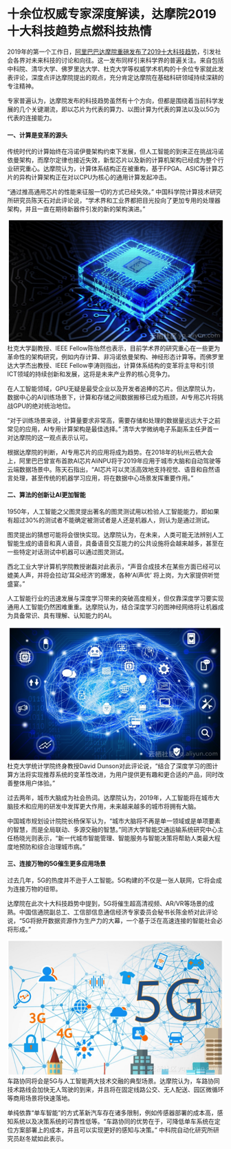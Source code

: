 # 十余位权威专家深度解读，达摩院2019十大科技趋势点燃科技热情
2019年的第一个工作日，<a href="https://yq.aliyun.com/articles/683978?spm=a2c4e.11153940.blogcont684152.8.243469eave5s7l">阿里巴巴达摩院重磅发布了2019十大科技趋势</a>，引发社会各界对未来科技的讨论和向往。这一发布同样引来科学界的普遍关注。来自包括中科院、清华大学、佛罗里达大学、杜克大学等权威学术机构的十余位专家就此发表评论，深度点评达摩院提出的观点，充分肯定达摩院在基础科研领域持续深耕的专注精神。

专家普遍认为，达摩院发布的科技趋势虽然有十个方向，但都是围绕着当前科学发展的几个关键潮流，即以芯片为代表的算力、以图计算为代表的算法以及以5G为代表的连接能力。

<h4>一、计算是变革的源头</h4>
传统时代的计算始终在冯诺伊曼架构约束下发展，但人工智能的到来正在挑战冯诺依曼架构，而摩尔定律也接近失效，新型芯片以及新的计算机架构已经成为整个行业研究重心。达摩院认为，计算体系结构正在被重构，基于FPGA、ASIC等计算芯片的异构计算架构正在对以CPU为核心的通用计算发起冲击。

“通过推高通用芯片的性能来征服一切的方式已经失效。” 中国科学院计算技术研究所研究员陈天石对此评论说，“学术界和工业界都把目光投向了更加专用的处理器架构，并且一直在期待新器件引发的新的架构演进。”
<div style="text-align:center" align="center">
<img src="/images/达摩院20191.png" align="center" />
</div>
杜克大学副教授、IEEE Fellow陈怡然也表示，目前学术界的研究重心在一些更为革命性的架构研究，例如内存计算、非冯诺依曼架构、神经形态计算等。而佛罗里达大学杰出教授、IEEE Fellow李涛则指出，计算体系结构的变革将主导和引领ICT领域的持续创新和发展，这将是未来产业界的核心竞争力。

在人工智能领域，GPU无疑是最受企业以及开发者追捧的芯片。但达摩院认为，数据中心的AI训练场景下，计算和存储之间数据搬移已成为瓶颈，AI专用芯片将挑战GPU的绝对统治地位。

“对于训练场景来说，计算量要求非常高，需要存储和处理的数据量远远大于之前常见的应用，AI专用计算架构是最佳选择。” 清华大学微纳电子系副系主任尹首一对达摩院的这一观点表示认可。

根据达摩院的判断，AI专用芯片的应用将成为趋势。在2018年的杭州云栖大会上，阿里巴巴曾宣布首款AI芯片AliNPU将于2019年应用于城市大脑和自动驾驶等云端数据场景中。陈天石指出，“AI芯片可以灵活高效地支持视觉、语音和自然语言处理，甚至传统的机器学习应用，将在数据中心场景发挥重要作用。”

<h4>二、算法的创新让AI更加智能</h4>
1950年，人工智能之父图灵提出著名的图灵测试用以检验人工智能能力，即如果有超过30%的测试者不能确定被测试者是人还是机器人，则认为是通过测试。

图灵提出的猜想可能将会很快实现。达摩院认为，在未来，人类可能无法辨别人工智能生成的语音和真人语音，具备语音交互能力的公共设施将会越来越多，甚至在一些特定对话测试中机器可以通过图灵测试。

西北工业大学计算机学院教授谢磊对此表示，“声音合成技术在某些方面已经可以媲美人声，并将会拉动‘耳朵经济’的爆发，各种‘AI声优’ 将上岗，为大家提供听觉盛宴。”

人工智能行业的迅速发展与深度学习带来的突破高度相关，但仅靠深度学习要实现通用人工智能仍然困难重重。达摩院认为，结合深度学习的图神经网络将让机器成为具备常识、具有理解、认知能力的AI。

<div style="text-align:center" align="center">
<img src="/images/达摩院20192.png" align="center" />
</div>
杜克大学统计学院终身教授David Dunson对此评论说，“结合了深度学习的图计算方法将实现推荐系统的变革性改进，为用户提供更有趣和更合适的产品，同时改善整体用户体验。”

过去两年，城市大脑成为社会热词。达摩院认为，2019年，人工智能将在城市大脑技术和应用的研发中发挥更大作用，未来越来越多的城市将拥有大脑。

中国城市规划设计院院长杨保军认为，“城市大脑将不再是单一领域或是单项要素的智慧，而是全局联动、多源交融的智慧。”同济大学智能交通运输系统研究中心主任杨晓光则表示，“新一代城市智能管理、智能服务与智能决策将帮助人类最大程度地预防和综合治理城市病。”

<h4>三、连接万物的5G催生更多应用场景</h4>
过去几年，5G的热度并不逊于人工智能。5G构建的不仅是一张人联网，它将会成为连接万物的纽带。

达摩院在此次十大科技趋势中提到，5G将催生超高清视频、AR/VR等场景的成熟。中国信通院副总工、工信部信息通信经济专家委员会秘书长陈金桥对此评论说，“5G将掀开数据资源作为生产力的大幕，一个基于泛在高速连接的智能社会必将形成。” 
<div style="text-align:center" align="center">
<img src="/images/达摩院20193.png" align="center" />
</div>
车路协同将会是5G与人工智能两大技术交融的典型场景。达摩院认为，车路协同技术路线会加快无人驾驶的到来，并且将在固定线路公交、无人配送、园区微循环等商用场景将快速落地。

单纯依靠“单车智能”的方式革新汽车存在诸多限制，例如传感器部署的成本高，感知系统以及决策系统的可靠性低等。“车路协同的优势在于，可降低单车系统在定位方案部署上的成本，并且可以实现更好的感知与决策。” 中科院自动化研究所研究员赵冬斌如此表示。
